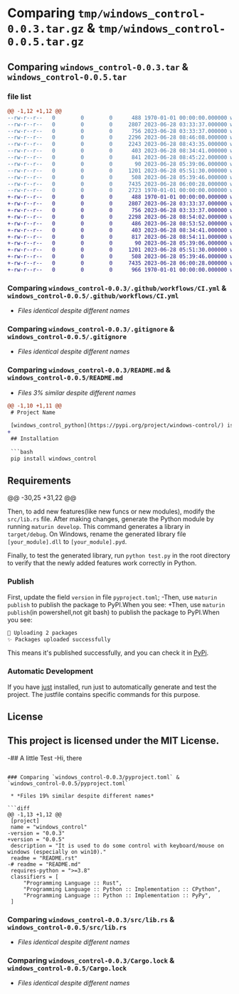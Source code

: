 # Comparing `tmp/windows_control-0.0.3.tar.gz` & `tmp/windows_control-0.0.5.tar.gz`

## Comparing `windows_control-0.0.3.tar` & `windows_control-0.0.5.tar`

### file list

```diff
@@ -1,12 +1,12 @@
--rw-r--r--   0        0        0      488 1970-01-01 00:00:00.000000 windows_control-0.0.3/Cargo.toml
--rw-r--r--   0        0        0     2807 2023-06-28 03:33:37.000000 windows_control-0.0.3/.github/workflows/CI.yml
--rw-r--r--   0        0        0      756 2023-06-28 03:33:37.000000 windows_control-0.0.3/.gitignore
--rw-r--r--   0        0        0     2296 2023-06-28 08:46:08.000000 windows_control-0.0.3/README.md
--rw-r--r--   0        0        0     2243 2023-06-28 08:43:35.000000 windows_control-0.0.3/README.rst
--rw-r--r--   0        0        0      403 2023-06-28 08:34:41.000000 windows_control-0.0.3/justfile
--rw-r--r--   0        0        0      841 2023-06-28 08:45:22.000000 windows_control-0.0.3/pyproject.toml
--rw-r--r--   0        0        0       90 2023-06-28 05:39:06.000000 windows_control-0.0.3/src/keyboard/mod.rs
--rw-r--r--   0        0        0     1201 2023-06-28 05:51:30.000000 windows_control-0.0.3/src/lib.rs
--rw-r--r--   0        0        0      508 2023-06-28 05:39:46.000000 windows_control-0.0.3/test.py
--rw-r--r--   0        0        0     7435 2023-06-28 06:00:28.000000 windows_control-0.0.3/Cargo.lock
--rw-r--r--   0        0        0     2723 1970-01-01 00:00:00.000000 windows_control-0.0.3/PKG-INFO
+-rw-r--r--   0        0        0      488 1970-01-01 00:00:00.000000 windows_control-0.0.5/Cargo.toml
+-rw-r--r--   0        0        0     2807 2023-06-28 03:33:37.000000 windows_control-0.0.5/.github/workflows/CI.yml
+-rw-r--r--   0        0        0      756 2023-06-28 03:33:37.000000 windows_control-0.0.5/.gitignore
+-rw-r--r--   0        0        0     2298 2023-06-28 08:54:02.000000 windows_control-0.0.5/README.md
+-rw-r--r--   0        0        0      486 2023-06-28 08:53:52.000000 windows_control-0.0.5/README.rst
+-rw-r--r--   0        0        0      403 2023-06-28 08:34:41.000000 windows_control-0.0.5/justfile
+-rw-r--r--   0        0        0      817 2023-06-28 08:54:11.000000 windows_control-0.0.5/pyproject.toml
+-rw-r--r--   0        0        0       90 2023-06-28 05:39:06.000000 windows_control-0.0.5/src/keyboard/mod.rs
+-rw-r--r--   0        0        0     1201 2023-06-28 05:51:30.000000 windows_control-0.0.5/src/lib.rs
+-rw-r--r--   0        0        0      508 2023-06-28 05:39:46.000000 windows_control-0.0.5/test.py
+-rw-r--r--   0        0        0     7435 2023-06-28 06:00:28.000000 windows_control-0.0.5/Cargo.lock
+-rw-r--r--   0        0        0      966 1970-01-01 00:00:00.000000 windows_control-0.0.5/PKG-INFO
```

### Comparing `windows_control-0.0.3/.github/workflows/CI.yml` & `windows_control-0.0.5/.github/workflows/CI.yml`

 * *Files identical despite different names*

### Comparing `windows_control-0.0.3/.gitignore` & `windows_control-0.0.5/.gitignore`

 * *Files identical despite different names*

### Comparing `windows_control-0.0.3/README.md` & `windows_control-0.0.5/README.md`

 * *Files 3% similar despite different names*

```diff
@@ -1,10 +1,11 @@
 # Project Name
 
 [windows_control_python](https://pypi.org/project/windows-control/) is a project to generate a Python module named `windows_control`, which provides some simple and efficient ways to do manipulations on Windows systems(Especially on Win10). It is written in Rust using [PyO3](https://crates.io/crates/pyo3).
+
 ## Installation
 
 ```bash
 pip install windows_control
 ```
 
 ## Requirements
@@ -30,25 +31,22 @@
 
 Then, to add new features(like new funcs or new modules), modify the `src/lib.rs` file. After making changes, generate the Python module by running `maturin develop`. This command generates a library in `target/debug`. On Windows, rename the generated library file `[your_module].dll` to `[your_module].pyd`.
 
 Finally, to test the generated library, run `python test.py` in the root directory to verify that the newly added features work correctly in Python.
 
 ### Publish
 First, update the field `version` in file `pyproject.toml`;
-Then, use `maturin publish` to publish the package to PyPI.When you see:
+Then, use `maturin publish`(in powershell,not git bash) to publish the package to PyPI.When you see:
 ```bash
 🚀 Uploading 2 packages
 ✨ Packages uploaded successfully
 ```
 This means it's published successfully, and you can check it in [PyPi](https://pypi.org/project/windows-control/).
 
 ### Automatic Development
 
 If you have [just](https://crates.io/crates/just) installed, run just to automatically generate and test the project. The justfile contains specific commands for this purpose.
 
 
 ## License
 
 This project is licensed under the MIT License.
-
-## A little Test
-Hi, there
```

### Comparing `windows_control-0.0.3/pyproject.toml` & `windows_control-0.0.5/pyproject.toml`

 * *Files 19% similar despite different names*

```diff
@@ -1,13 +1,12 @@
 [project]
 name = "windows_control"
-version = "0.0.3"
+version = "0.0.5"
 description = "It is used to do some control with keyboard/mouse on windows (especially on win10)."
 readme = "README.rst"
-# readme = "README.md"
 requires-python = ">=3.8"
 classifiers = [
     "Programming Language :: Rust",
     "Programming Language :: Python :: Implementation :: CPython",
     "Programming Language :: Python :: Implementation :: PyPy",
 ]
```

### Comparing `windows_control-0.0.3/src/lib.rs` & `windows_control-0.0.5/src/lib.rs`

 * *Files identical despite different names*

### Comparing `windows_control-0.0.3/Cargo.lock` & `windows_control-0.0.5/Cargo.lock`

 * *Files identical despite different names*

